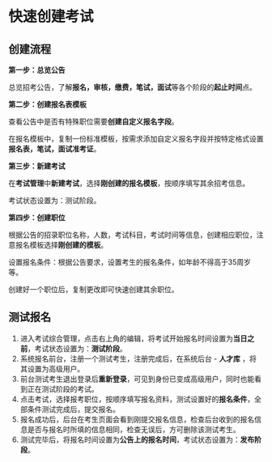 # 快速创建考试



## 创建流程

**第一步：总览公告**

总览招考公告，了解**报名，审核，缴费，笔试，面试**等各个阶段的**起止时间**点。



**第二步：创建报名表模板**

查看公告中是否有特殊职位需要**创建自定义报名字段**。

在报名模板中，复制一份标准模板，按需求添加自定义报名字段并按特定格式设置**报名表，笔试，面试准考证**。



**第三步：新建考试**

在**考试管理**中**新建考试**，选择**刚创建的报名模板**，按顺序填写其余招考信息。

考试状态设置为：测试阶段。



**第四步：创建职位**

根据公告的招录职位名称，人数，考试科目，考试时间等信息，创建相应职位，注意报名模板选择**刚创建的模板**。

设置报名条件：根据公告要求，设置考生的报名条件，如年龄不得高于35周岁等。

创建好一个职位后，复制更改即可快速创建其余职位。





## 测试报名

1. 进入考试综合管理，点击右上角的编辑，将考试开始报名时间设置为**当日之前**，考试状态设置为：**测试阶段**。
2. 系统报名前台，注册一个测试考生，注册完成后，在系统后台 - **人才库** ，将其设置为高级用户。
3. 前台测试考生退出登录后**重新登录**，可见到身份已变成高级用户，同时也能看到正在测试阶段的考试。
4. 点击考试，选择报考职位，按顺序填写报名资料，测试设置好的**报名条件**，全部条件测试完成后，提交报名。
5. 报名成功后，后台在考生页面会看到刚提交报名信息，检查后台收到的报名信息是否与报名时所填的信息相同，检查无误后，方可删除该测试考生。
6. 测试完毕后，将报名时间设置为**公告上的报名时间**，考试状态设置为：**发布阶段**。